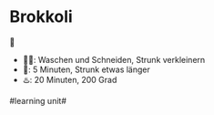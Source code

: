 # Brokkoli
🥦

- 👨‍🍳: Waschen und Schneiden, Strunk verkleinern
- 🍵: 5 Minuten, Strunk etwas länger
- ♨️: 20 Minuten, 200 Grad


#learning unit#